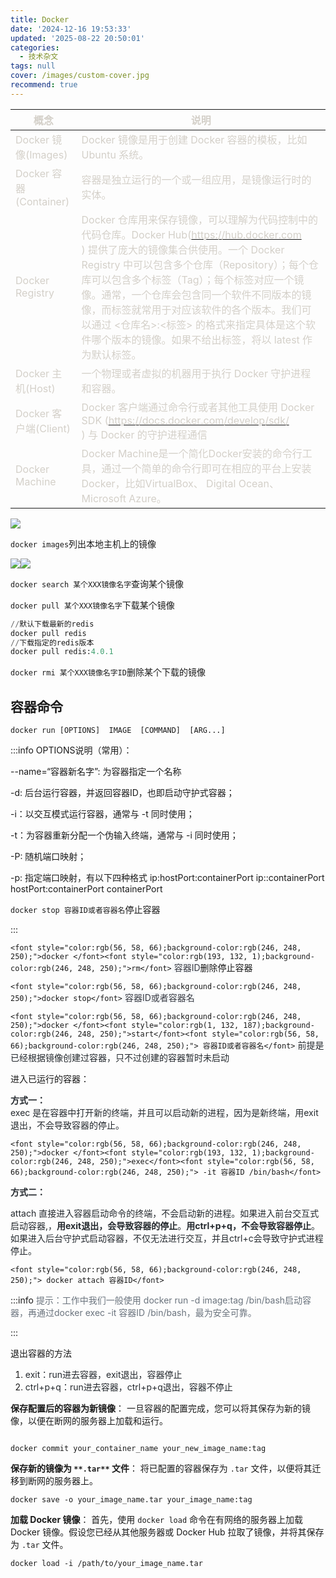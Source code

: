 ```yaml
---
title: Docker
date: '2024-12-16 19:53:33'
updated: '2025-08-22 20:50:01'
categories:
  - 技术杂文
tags: null
cover: /images/custom-cover.jpg
recommend: true
---
```

| **<font style="color:rgb(212, 208, 201);">概念</font>** | **<font style="color:rgb(212, 208, 201);">说明</font>** |
| --- | --- |
| <font style="color:rgb(212, 208, 201);">Docker 镜像(Images)</font> | <font style="color:rgb(212, 208, 201);">Docker 镜像是用于创建 Docker 容器的模板，比如 Ubuntu 系统。</font> |
| <font style="color:rgb(212, 208, 201);">Docker 容器(Container)</font> | <font style="color:rgb(212, 208, 201);">容器是独立运行的一个或一组应用，是镜像运行时的实体。</font> |
| <font style="color:rgb(212, 208, 201);">Docker Registry</font> | <font style="color:rgb(212, 208, 201);">Docker 仓库用来保存镜像，可以理解为代码控制中的代码仓库。Docker Hub(</font>[<font style="color:rgb(212, 208, 201);">https://hub.docker.com</font>](https://hub.docker.com/)<br/><font style="color:rgb(212, 208, 201);">) 提供了庞大的镜像集合供使用。一个 Docker Registry 中可以包含多个仓库（Repository）；每个仓库可以包含多个标签（Tag）；每个标签对应一个镜像。通常，一个仓库会包含同一个软件不同版本的镜像，而标签就常用于对应该软件的各个版本。我们可以通过 <仓库名>:<标签> 的格式来指定具体是这个软件哪个版本的镜像。如果不给出标签，将以 latest 作为默认标签。</font> |
| <font style="color:rgb(212, 208, 201);">Docker 主机(Host)</font> | <font style="color:rgb(212, 208, 201);">一个物理或者虚拟的机器用于执行 Docker 守护进程和容器。</font> |
| <font style="color:rgb(212, 208, 201);">Docker 客户端(Client)</font> | <font style="color:rgb(212, 208, 201);">Docker 客户端通过命令行或者其他工具使用 Docker SDK (</font>[<font style="color:rgb(212, 208, 201);">https://docs.docker.com/develop/sdk/</font>](https://docs.docker.com/develop/sdk/)<br/><font style="color:rgb(212, 208, 201);">) 与 Docker 的守护进程通信</font> |
| <font style="color:rgb(212, 208, 201);">Docker Machine</font> | <font style="color:rgb(212, 208, 201);">Docker Machine是一个简化Docker安装的命令行工具，通过一个简单的命令行即可在相应的平台上安装Docker，比如VirtualBox、 Digital Ocean、Microsoft Azure。</font> |


![](/images/cfec25a5301bfac580817c27326898c3.webp)

`docker images`列出本地主机上的镜像

![](/images/02dca1d5bcbc3cb987f026749d10e859.webp)![](/images/cf93a689a1e0c21cd5597bd509d4ebd5.png)

`docker search 某个XXX镜像名字`查询某个镜像

`docker pull 某个XXX镜像名字`下载某个镜像

```python
//默认下载最新的redis
docker pull redis
//下载指定的redis版本
docker pull redis:4.0.1

```

`docker rmi 某个XXX镜像名字ID`删除某个下载的镜像

## 容器命令
`docker run [OPTIONS]  IMAGE  [COMMAND]  [ARG...]`

:::info
OPTIONS说明（常用）：

 --name=“容器新名字”: 为容器指定一个名称

-d: 后台运行容器，并返回容器ID，也即启动守护式容器；

-i：以交互模式运行容器，通常与 -t 同时使用；

-t：为容器重新分配一个伪输入终端，通常与 -i 同时使用；

-P: 随机端口映射；

-p: 指定端口映射，有以下四种格式 ip:hostPort:containerPort ip::containerPort hostPort:containerPort containerPort

`docker stop 容器ID或者容器名`<font style="color:rgb(24, 24, 24) !important;">停止容器</font>

:::

`<font style="color:rgb(56, 58, 66);background-color:rgb(246, 248, 250);">docker </font><font style="color:rgb(193, 132, 1);background-color:rgb(246, 248, 250);">rm</font>`<font style="color:rgb(56, 58, 66);background-color:rgb(246, 248, 250);"> 容器ID</font><font style="color:rgb(24, 24, 24) !important;">删除停止容器</font>

`<font style="color:rgb(56, 58, 66);background-color:rgb(246, 248, 250);">docker stop</font>`<font style="color:rgb(56, 58, 66);background-color:rgb(246, 248, 250);"> 容器ID或者容器名</font>

`<font style="color:rgb(56, 58, 66);background-color:rgb(246, 248, 250);">docker </font><font style="color:rgb(1, 132, 187);background-color:rgb(246, 248, 250);">start</font><font style="color:rgb(56, 58, 66);background-color:rgb(246, 248, 250);"> 容器ID或者容器名</font>`<font style="color:rgb(56, 58, 66);background-color:rgb(246, 248, 250);">  </font><font style="color:rgb(36, 41, 46);">前提是已经根据镜像创建过容器，只不过创建的容器暂时未启动</font>

<font style="color:rgb(24, 24, 24) !important;">进入已运行的容器：</font>

**<font style="color:rgb(36, 41, 46);">方式一：</font>**<font style="color:rgb(24, 24, 24) !important;">  
</font><font style="color:rgb(36, 41, 46);">exec 是在容器中打开新的终端，并且可以启动新的进程，因为是新终端，用exit退出，不会导致容器的停止。</font>

`<font style="color:rgb(56, 58, 66);background-color:rgb(246, 248, 250);">docker </font><font style="color:rgb(193, 132, 1);background-color:rgb(246, 248, 250);">exec</font><font style="color:rgb(56, 58, 66);background-color:rgb(246, 248, 250);"> -it 容器ID /bin/bash</font>`

**<font style="color:rgb(36, 41, 46);">方式二：</font>**

<font style="color:rgb(36, 41, 46);">attach 直接进入容器启动命令的终端，不会启动新的进程。如果进入前台交互式启动容器,，</font>**<font style="color:rgb(36, 41, 46);">用exit退出，会导致容器的停止</font>**<font style="color:rgb(36, 41, 46);">。</font>**<font style="color:rgb(36, 41, 46);">用ctrl+p+q，不会导致容器停止</font>**<font style="color:rgb(36, 41, 46);">。如果进入后台守护式启动容器，不仅无法进行交互，并且ctrl+c会导致守护式进程停止。</font>

`<font style="color:rgb(56, 58, 66);background-color:rgb(246, 248, 250);"> docker attach 容器ID</font>`

:::info
<font style="color:rgb(106, 115, 125);">提示：工作中我们一般使用 docker run -d image:tag /bin/bash启动容器，再通过docker exec -it 容器ID /bin/bash，最为安全可靠。</font>

:::

<font style="color:rgb(24, 24, 24) !important;">退出容器的方法 </font>

1. <font style="color:rgb(36, 41, 46);">exit：run进去容器，exit退出，容器停止</font>
2. <font style="color:rgb(36, 41, 46);">ctrl+p+q：run进去容器，ctrl+p+q退出，容器不停止</font>

**保存配置后的容器为新镜像**： 一旦容器的配置完成，您可以将其保存为新的镜像，以便在断网的服务器上加载和运行。

```plain

docker commit your_container_name your_new_image_name:tag
```

**保存新的镜像为 **`**.tar**`** 文件**： 将已配置的容器保存为 `.tar` 文件，以便将其迁移到断网的服务器上。

```plain
docker save -o your_image_name.tar your_image_name:tag

```

**加载 Docker 镜像**： 首先，使用 `docker load` 命令在有网络的服务器上加载 Docker 镜像。假设您已经从其他服务器或 Docker Hub 拉取了镜像，并将其保存为 `.tar` 文件。

```plain
docker load -i /path/to/your_image_name.tar
```
